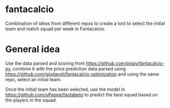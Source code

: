 # fantacalcio
Combination of ideas from different repos to create a tool to select the initial team and match squad per week in Fantacalcio.

# General idea
Use the data parsed and scoring from https://github.com/piopy/fantacalcio-py, combine it with the price prediction data parsed using https://github.com/giodavoli/fantacalcio-optimization and using the same repo, select an initial team.

Once the initial team has been selected, use the model in https://github.com/uPeppe/fantabeto to predict the best squad based on the players in the squad.
